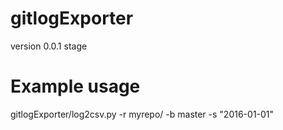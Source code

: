 # gitlogExporter
version 0.0.1 stage

# Example usage
gitlogExporter/log2csv.py -r myrepo/ -b master -s "2016-01-01"
